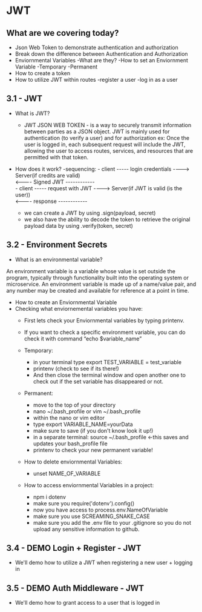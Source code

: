 # JWT

## What are we covering today?

- Json Web Token to demonstrate authentication and authorization
- Break down the difference between Authentication and Authorization
- Enviornmental Variables
    -What are they?
    -How to set an Enviornment Variable
        -Temporary
        -Permanent
- How to create a token
- How to utilize JWT within routes 
    -register a user
    -log in as a user

## 3.1 - JWT
- What is JWT?
    - JWT JSON WEB TOKEN - is a way to securely transmit information between parties as a JSON object. JWT is mainly used for authentication (to verify a user) and for authorization ex: Once the user is logged in, each subsequent request will include the JWT, allowing the user to access routes, services, and resources that are permitted with that token.

- How does it work?
    -sequencing: 
        - client ----- login credentials ----> Server(if credits are valid)<br>
                 <---- Signed JWT ------------<br>
        - client ----- request with JWT ----> Server(if JWT is valid (is the user))<br>
                 <---- response ------------<br>  
                                                                            
    - we can create a JWT by using .sign(payload, secret) 
    - we also have the ability to decode the token to retrieve the original payload data by using .verify(token, secret)

## 3.2 - Environment Secrets
- What is an environmental variable?

An environment variable is a variable whose value is set outside the program, typically through functionality built into the operating system or microservice. An environment variable is made up of a name/value pair, and any number may be created and available for reference at a point in time.

- How to create an Enviornmental Variable
- Checking what enviornemental variables you have:
    - First lets check your Enviornmental variables by typing printenv.
    - If you want to check a specific environment variable, you can do check it with command “echo $variable_name” <br>

    - Temporary:<br>
        - in your terminal type export TEST_VARIABLE = test_variable
        - printenv (check to see if its there!)
        - And then close the terminal window and open another one to check out if the set variable has disappeared or not.
    
    - Permanent: <br>
        - move to the top of your directory 
        - nano ~/.bash_profile or vim ~/.bash_profile
        - within the nano or vim editor
        - type export VARIABLE_NAME=yourData
        - make sure to save (if you don't know look it up!)
        - in a separate terminal: source ~/.bash_profile <-this saves and updates your bash_profile file
        - printenv to check your new permanent variable!

    - How to delete enviornmental Variables:
        - unset NAME_OF_VARIABLE

    
    - How to access enviornmental Variables in a project:
        - npm i dotenv
        - make sure you require('dotenv').config()
        - now you have access to process.env.NameOfVariable
        - make sure you use SCREAMING_SNAKE_CASE
        - make sure you add the .env file to your .gitignore so you do not upload any sensitive information to github.



## 3.4 - DEMO Login + Register - JWT
- We'll demo how to utilize a JWT when registering a new user + logging in

## 3.5 - DEMO Auth Middleware - JWT
- We'll demo how to grant access to a user that is logged in
